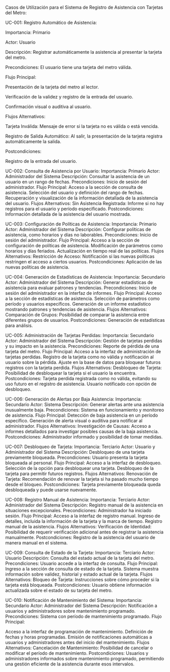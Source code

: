 Casos de Utilización para el Sistema de Registro de Asistencia con Tarjetas del Metro:


UC-001: Registro Automático de Asistencia:

Importancia: Primario

Actor: Usuario

Descripción: Registrar automáticamente la asistencia al presentar la tarjeta del metro.

Precondiciones: El usuario tiene una tarjeta del metro válida.

Flujo Principal:

Presentación de la tarjeta del metro al lector.

Verificación de la validez y registro de la entrada del usuario.

Confirmación visual o auditiva al usuario.

Flujos Alternativos:

Tarjeta Inválida: Mensaje de error si la tarjeta no es válida o está vencida.

Registro de Salida Automático: Al salir, la presentación de la tarjeta registra automáticamente la salida.

Postcondiciones:

Registro de la entrada del usuario.

UC-002: Consulta de Asistencia por Usuario:
Importancia: Primario
Actor: Administrador del Sistema
Descripción: Consultar la asistencia de un usuario en un rango de fechas.
Precondiciones: Inicio de sesión del administrador.
Flujo Principal:
Acceso a la sección de consulta de asistencia.
Selección del usuario y definición del rango de fechas.
Recuperación y visualización de la información detallada de la asistencia del usuario.
Flujos Alternativos:
Sin Asistencia Registrada: Informe si no hay registros para el usuario y período especificado.
Postcondiciones:
Información detallada de la asistencia del usuario mostrada.

UC-003: Configuración de Políticas de Asistencia:
Importancia: Primario
Actor: Administrador del Sistema
Descripción: Configurar políticas de asistencia, como horarios y días no laborables.
Precondiciones: Inicio de sesión del administrador.
Flujo Principal:
Acceso a la sección de configuración de políticas de asistencia.
Modificación de parámetros como horarios y días feriados.
Actualización en tiempo real de las políticas.
Flujos Alternativos:
Restricción de Acceso: Notificación si las nuevas políticas restringen el acceso a ciertos usuarios.
Postcondiciones:
Aplicación de las nuevas políticas de asistencia.

UC-004: Generación de Estadísticas de Asistencia:
Importancia: Secundario
Actor: Administrador del Sistema
Descripción: Generar estadísticas de asistencia para evaluar patrones y tendencias.
Precondiciones: Inicio de sesión del administrador en la interfaz de informes.
Flujo Principal:
Acceso a la sección de estadísticas de asistencia.
Selección de parámetros como período y usuarios específicos.
Generación de un informe estadístico mostrando patrones y tendencias de asistencia.
Flujos Alternativos:
Comparación de Grupos: Posibilidad de comparar la asistencia entre diferentes grupos de usuarios.
Postcondiciones:
Generación de estadísticas para análisis.

UC-005: Administración de Tarjetas Perdidas:
Importancia: Secundario
Actor: Administrador del Sistema
Descripción: Gestión de tarjetas perdidas y su impacto en la asistencia.
Precondiciones: Reporte de pérdida de una tarjeta del metro.
Flujo Principal:
Acceso a la interfaz de administración de tarjetas perdidas.
Registro de la tarjeta como no válida y notificación al usuario sobre la pérdida.
Ajuste en la base de datos para bloquear futuros registros con la tarjeta perdida.
Flujos Alternativos:
Desbloqueo de Tarjeta: Posibilidad de desbloquear la tarjeta si el usuario la encuentra.
Postcondiciones:
Tarjeta perdida registrada como no válida, evitando su uso futuro en el registro de asistencia. Usuario notificado con opción de desbloqueo.

UC-006: Generación de Alertas por Baja Asistencia:
Importancia: Secundario
Actor: Sistema
Descripción: Generar alertas ante una asistencia inusualmente baja.
Precondiciones: Sistema en funcionamiento y monitoreo de asistencia.
Flujo Principal:
Detección de baja asistencia en un período específico.
Generación de alerta visual o auditiva para notificar al administrador.
Flujos Alternativos:
Investigación de Causas: Acceso a informes detallados para investigar posibles causas de la baja asistencia.
Postcondiciones:
Administrador informado y posibilidad de tomar medidas.

UC-007: Desbloqueo de Tarjeta:
Importancia: Terciario
Actor: Usuario y Administrador del Sistema
Descripción: Desbloqueo de una tarjeta previamente bloqueada.
Precondiciones: Usuario presenta la tarjeta bloqueada al personal.
Flujo Principal:
Acceso a la interfaz de desbloqueo.
Selección de la opción para desbloquear una tarjeta.
Desbloqueo de la tarjeta para permitir futuros registros.
Flujos Alternativos:
Renovación de Tarjeta: Recomendación de renovar la tarjeta si ha pasado mucho tiempo desde el bloqueo.
Postcondiciones:
Tarjeta previamente bloqueada queda desbloqueada y puede usarse nuevamente.

UC-008: Registro Manual de Asistencia:
Importancia: Terciario
Actor: Administrador del Sistema
Descripción: Registro manual de la asistencia en situaciones excepcionales.
Precondiciones: Administrador ha iniciado sesión.
Flujo Principal:
Acceso a la interfaz de registro manual.
Ingreso de detalles, incluida la información de la tarjeta y la marca de tiempo.
Registro manual de la asistencia.
Flujos Alternativos:
Verificación de Identidad: Posibilidad de requerir verificación adicional antes de registrar la asistencia manualmente.
Postcondiciones:
Registro de la asistencia del usuario de manera manual en el sistema.

UC-009: Consulta de Estado de la Tarjeta:
Importancia: Terciario
Actor: Usuario
Descripción: Consulta del estado actual de la tarjeta del metro.
Precondiciones: Usuario accede a la interfaz de consulta.
Flujo Principal:
Ingreso a la sección de consulta de estado de la tarjeta.
Sistema muestra información sobre validez, historial y estado actual de la tarjeta.
Flujos Alternativos:
Bloqueo de Tarjeta: Instrucciones sobre cómo proceder si la tarjeta está bloqueada.
Postcondiciones:
Usuario obtiene información actualizada sobre el estado de su tarjeta del metro.

UC-010: Notificación de Mantenimiento del Sistema:
Importancia: Secundario
Actor: Administrador del Sistema
Descripción: Notificación a usuarios y administradores sobre mantenimiento programado.
Precondiciones: Sistema con período de mantenimiento programado.
Flujo Principal:

Acceso a la interfaz de programación de mantenimiento.
Definición de fechas y horas programadas.
Emisión de notificaciones automáticas a usuarios y administradores antes del inicio del mantenimiento.
Flujos Alternativos:
Cancelación de Mantenimiento: Posibilidad de cancelar o modificar el período de mantenimiento.
Postcondiciones:
Usuarios y administradores informados sobre mantenimiento programado, permitiendo una gestión eficiente de la asistencia durante esos intervalos.



